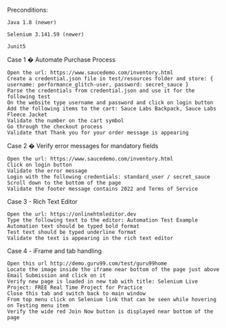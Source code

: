 Preconditions:

    Java 1.8 (newer)

    Selenium 3.141.59 (newer)

    Junit5

Case 1 � Automate Purchase Process

    Open the url: https://www.saucedemo.com/inventory.html
    Create a credential.json file in test/resources folder and store: { username: performance_glitch-user, password: secret_sauce }
    Parse the credentials from credential.json and use it for the following test
    On the website type username and password and click on login button
    Add the following items to the cart: Sauce Labs Backpack, Sauce Labs Fleece Jacket
    Validate the number on the cart symbol
    Go through the checkout process
    Validate that Thank you for your order message is appearing

Case 2 � Verify error messages for mandatory fields

    Open the url: https://www.saucedemo.com/inventory.html
    Click on login button
    Validate the error message
    Login with the following credentials: standard_user / secret_sauce
    Scroll down to the bottom of the page
    Validate the footer message contains 2022 and Terms of Service

Case 3 - Rich Text Editor

    Open the url: https://onlinehtmleditor.dev
    Type the following text to the editor: Automation Test Example
    Automation text should be typed bold format
    Test text should be typed underline format
    Validate the text is appearing in the rich text editor

Case 4 - iFrame and tab handling

    Open this url http://demo.guru99.com/test/guru99home
    Locate the image inside the iframe near bottom of the page just above Email Submission and click on it
    Verify new page is loaded in new tab with title: Selenium Live Project: FREE Real Time Project for Practice
    Close this tab and switch back to main window
    From top menu click on Selenium link that can be seen while hovering on Testing menu item
    Verify the wide red Join Now button is displayed near bottom of the page

